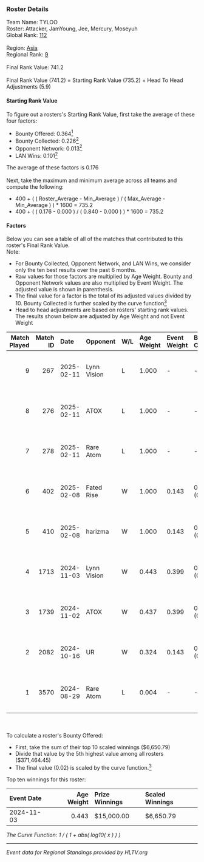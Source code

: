 ### Roster Details<br />
Team Name: TYLOO<br />
Roster: Attacker, JamYoung, Jee, Mercury, Moseyuh<br />
Global Rank: [112](../../standings_global_2025_02_24.md)<br />
<br />
Region: [Asia]( ../../standings_asia_2025_02_24.md)<br />
Regional Rank: [9]( ../../standings_asia_2025_02_24.md)<br />
<br />
Final Rank Value:  741.2<br />
<br />
Final Rank Value (741.2) = Starting Rank Value (735.2) + Head To Head Adjustments (5.9)<br />

#### Starting Rank Value<br />
To figure out a rosters's Starting Rank Value, first take the average of these four factors:<br />
- Bounty Offered: 0.364[<sup>1</sup>](#table2)
- Bounty Collected: 0.226[<sup>2</sup>](#table1)
- Opponent Network: 0.013[<sup>2</sup>](#table1)
- LAN Wins: 0.101[<sup>2</sup>](#table1)

The average of these factors is 0.176<br />
<br />
Next, take the maximum and minimum average across all teams and compute the following:<br />
- 400 + ( ( Roster_Average - Min_Average ) / ( Max_Average - Min_Average ) ) * 1600 = 735.2
- 400 + ( ( 0.176 - 0.000 ) / ( 0.840 - 0.000 ) ) * 1600 = 735.2


#### Factors<br />
Below you can see a table of all of the matches that contributed to this roster's Final Rank Value.<br />
Note:<br />

- For Bounty Collected, Opponent Network, and LAN Wins, we consider only the ten best results over the past 6 months.
- Raw values for those factors are multiplied by Age Weight. Bounty and Opponent Network values are also multiplied by Event Weight. The adjusted value is shown in parenthesis.
- The final value for a factor is the total of its adjusted values divided by 10. Bounty Collected is further scaled by the curve function[<sup>3</sup>](#curveFunction)
- Head to head adjustments are based on rosters' starting rank values. The results shown below are adjusted by Age Weight and not Event Weight
<span id="table1"></span><br />


| Match Played | Match ID | Date       | Opponent    | W/L | Age Weight | Event Weight | Bounty Collected | Opponent Network | LAN Wins  | H2H Adj. | Roster                                    |
| -: | -: | :- | :- | :- | :- | :- | :- | :- | :- | -: | :- |
|            9 |      267 | 2025-02-11 | Lynn Vision | L   | 1.000      | -            | -                | -                | -         |   -13.43 | Attacker, JamYoung, Jee, Mercury, Moseyuh |
|            8 |      276 | 2025-02-11 | ATOX        | L   | 1.000      | -            | -                | -                | -         |    -5.87 | Attacker, JamYoung, Jee, Mercury, Moseyuh |
|            7 |      278 | 2025-02-11 | Rare Atom   | L   | 1.000      | -            | -                | -                | -         |   -10.89 | Attacker, JamYoung, Jee, Mercury, Moseyuh |
|            6 |      402 | 2025-02-08 | Fated Rise  | W   | 1.000      | 0.143        | 0.000 (0.000)    | 0.256 (0.037)    | 0 (0.000) |     6.80 | Attacker, JamYoung, Jee, Mercury, Moseyuh |
|            5 |      410 | 2025-02-08 | harizma     | W   | 1.000      | 0.143        | 0.001 (0.000)    | 0.091 (0.013)    | 0 (0.000) |    10.96 | Attacker, JamYoung, Jee, Mercury, Moseyuh |
|            4 |     1713 | 2024-11-03 | Lynn Vision | W   | 0.443      | 0.399        | 0.011 (0.002)    | 0.341 (0.060)    | 1 (0.443) |     8.42 | JamYoung, Jee, Mercury, Moseyuh, Starry   |
|            3 |     1739 | 2024-11-02 | ATOX        | W   | 0.437      | 0.399        | 0.008 (0.001)    | 0.077 (0.013)    | 1 (0.437) |     6.04 | JamYoung, Jee, Mercury, Moseyuh, Starry   |
|            2 |     2082 | 2024-10-16 | UR          | W   | 0.324      | 0.143        | 0.004 (0.000)    | 0.158 (0.007)    | 0 (0.000) |     3.95 | JamYoung, Jee, Mercury, Moseyuh, Starry   |
|            1 |     3570 | 2024-08-29 | Rare Atom   | L   | 0.004      | -            | -                | -                | -         |    -0.05 | JamYoung, Jee, Mercury, Moseyuh, Starry   |

<br />
<span id="table2"></span><br />
To calculate a roster's Bounty Offered:<br />

- First, take the sum of their top 10 scaled winnings ($6,650.79)
- Divide that value by the 5th highest value among all rosters ($371,464.45)
- The final value (0.02) is scaled by the curve function.[<sup>3</sup>](#curveFunction)

Top ten winnings for this roster:<br />

| Event Date | Age Weight | Prize Winnings | Scaled Winnings |
| :- | -: | :- | :- |
| 2024-11-03 |      0.443 | $15,000.00     | $6,650.79       |


<span id="curveFunction"></span>_The Curve Function: 1 / ( 1 + abs( log10( x ) ) )_<br />

---
_Event data for Regional Standings provided by HLTV.org_<br />
